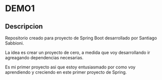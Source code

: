 # DEMO1

## Descripcion

Repositorio creado para proyecto de Spring Boot desarrollado por Santiago Sabbioni.

La idea es crear un proyecto de cero, a medida que voy desarrollando ir agreagando 
dependencias necesarias.

Es mi primer proyecto asi que estoy entusiasmado por como voy aprendiendo y creciendo
en este primer proyecto de Spring.